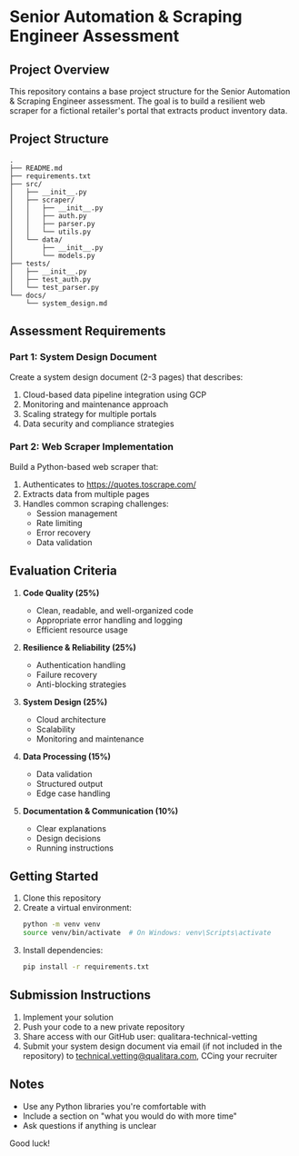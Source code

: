 # Senior Automation & Scraping Engineer Assessment

## Project Overview
This repository contains a base project structure for the Senior Automation & Scraping Engineer assessment. The goal is to build a resilient web scraper for a fictional retailer's portal that extracts product inventory data.

## Project Structure
```
.
├── README.md
├── requirements.txt
├── src/
│   ├── __init__.py
│   ├── scraper/
│   │   ├── __init__.py
│   │   ├── auth.py
│   │   ├── parser.py
│   │   └── utils.py
│   └── data/
│       ├── __init__.py
│       └── models.py
├── tests/
│   ├── __init__.py
│   ├── test_auth.py
│   └── test_parser.py
└── docs/
    └── system_design.md
```

## Assessment Requirements

### Part 1: System Design Document
Create a system design document (2-3 pages) that describes:
1. Cloud-based data pipeline integration using GCP
2. Monitoring and maintenance approach
3. Scaling strategy for multiple portals
4. Data security and compliance strategies

### Part 2: Web Scraper Implementation
Build a Python-based web scraper that:
1. Authenticates to https://quotes.toscrape.com/
2. Extracts data from multiple pages
3. Handles common scraping challenges:
   - Session management
   - Rate limiting
   - Error recovery
   - Data validation

## Evaluation Criteria
1. **Code Quality (25%)**
   - Clean, readable, and well-organized code
   - Appropriate error handling and logging
   - Efficient resource usage

2. **Resilience & Reliability (25%)**
   - Authentication handling
   - Failure recovery
   - Anti-blocking strategies

3. **System Design (25%)**
   - Cloud architecture
   - Scalability
   - Monitoring and maintenance

4. **Data Processing (15%)**
   - Data validation
   - Structured output
   - Edge case handling

5. **Documentation & Communication (10%)**
   - Clear explanations
   - Design decisions
   - Running instructions

## Getting Started

1. Clone this repository
2. Create a virtual environment:
   ```bash
   python -m venv venv
   source venv/bin/activate  # On Windows: venv\Scripts\activate
   ```
3. Install dependencies:
   ```bash
   pip install -r requirements.txt
   ```

## Submission Instructions
1. Implement your solution
2. Push your code to a new private repository
3. Share access with our GitHub user: qualitara-technical-vetting
4. Submit your system design document via email (if not included in the repository) to technical.vetting@qualitara.com, CCing your recruiter

## Notes
- Use any Python libraries you're comfortable with
- Include a section on "what you would do with more time"
- Ask questions if anything is unclear

Good luck!
